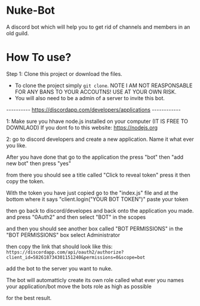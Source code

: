 # Nuke-Bot
A discord bot which will help you to get rid of channels and members in an old guild.
# How To use?
Step 1: Clone this project or download the files.
- To clone the project simply `git clone`.
NOTE I AM NOT REASPONSABLE FOR ANY BANS TO YOUR ACCOUTNS! USE AT YOUR OWN RISK.
- You will also need to be a admin of a server to invite this bot. 

---------- https://discordapp.com/developers/applications ------------

1: Make sure you hhave node.js installed on your computer (IT IS FREE TO DOWNLAOD) 
If you dont fo to this website: https://nodejs.org


2: go to discord developers and create a new application. Name it what ever you like.

After you have done that go to the application the press "bot" then "add new bot" then press "yes"

from there you should see a title called "Click to reveal token" press it then copy the token.

With the token you have just copied go to the "index.js" file and at the bottom where it says "client.login("YOUR BOT TOKEN")" paste your token


then go back to discord/developes and back onto the application you made. and press "0Auth2" and then select "BOT" in the scopes

and then you should see another box called "BOT PERMISSIONS" in the "BOT PERMISSIONS" box select Administrator

then copy the link that should look like this:  `https://discordapp.com/api/oauth2/authorize?client_id=582618734301151240&permissions=0&scope=bot`


add the bot to the server you want to nuke.

The bot will automatticly create its own role called what ever you names your application/bot move the bots role as high as possible

for the best result. 


